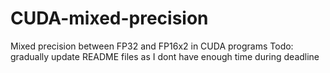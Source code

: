# CUDA-mixed-precision
Mixed precision between FP32 and FP16x2 in CUDA programs
Todo: gradually update README files as I dont have enough time during deadline
